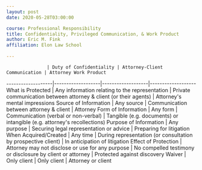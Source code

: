 ```yaml
---
layout: post
date: 2020-05-28T03:00:00

course: Professional Responsibility
title: Confidentiality, Privileged Communication, & Work Product 
author: Eric M. Fink
affiliation: Elon Law School 
    
---
```


                   | Duty of Confidentiality | Attorney-Client Communication | Attorney Work Product 
-------------------|-------------------|-------------------|-------------------
 What is Protected | Any information relating to the representation | Private communication between attorney & client (or their agents) | Attorney's mental impressions 
 Source of Information | Any source | Communication between attorney & client  |  Attorney 
 Form of Information | Any form | Communication (verbal or non-verbal)  |  Tangible (e.g. documents) or intangible (e.g. attorney's recollections)
 Purpose of Information | Any purpose | Securing legal representation or advice  |  Preparing for litigation 
 When Acquired/Created | Any time | During representation (or consultation by prospective client) |  In anticipation of litigation 
 Effect of Protection | Attorney may not disclose or use for any purpose | No compelled testimony or disclosure by client or attorney | Protected against discovery
 Waiver | Only client | Only client | Attorney or client